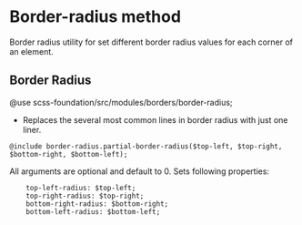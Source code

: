 # Border-radius method

Border radius utility for set different border radius values for each corner of an element.

## Border Radius

@use scss-foundation/src/modules/borders/border-radius;

- Replaces the several most common lines in border radius with just one liner.

```
@include border-radius.partial-border-radius($top-left, $top-right, $bottom-right, $bottom-left);
```
All arguments are optional and default to 0. Sets following properties:
```
	top-left-radius: $top-left;
	top-right-radius: $top-right;
	bottom-right-radius: $bottom-right;
	bottom-left-radius: $bottom-left;
```